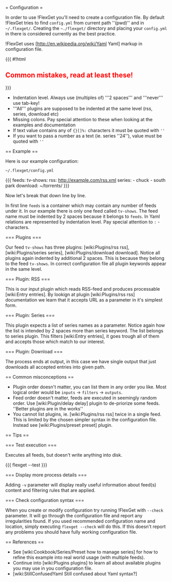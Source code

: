 = Configuration =

In order to use !FlexGet you'll need to create a configuration file. By default !FlexGet tries to find `config.yml` from current path ''(pwd)'' and in `~/.flexget/`. Creating the `~./flexget/` directory and placing your `config.yml` in there is considered currently as the best practice.

!FlexGet uses [http://en.wikipedia.org/wiki/Yaml Yaml] markup in configuration file. 

{{{
#!html
<h2 style="color: red">Common mistakes, read at least these!</h2>
}}}

 * Indentation level. Always use (multiples of) '''2 spaces''' and '''never''' use tab-key!
 * '''All''' plugins are supposed to be indented at the same level (rss, series, download etc)
 * Missing colons. Pay special attention to these when looking at the examples and documentation
 * If text value contains any of `{}[]%:` characters it must be quoted with `''`
 * If you want to pass a number as a text (ie. series ''24''), value must be quoted with `''`

== Example ==

Here is our example configuration:

`~/.flexget/config.yml`

{{{
feeds:
  tv-shows:
    rss: http://example.com/rss.xml
    series:
      - chuck
      - south park
    download: ~/torrents/
}}}

Now let's break that down line by line.

In first line `feeds` is a container which may contain any number of feeds under it. In our example there is only one feed called `tv-shows`. The feed name must be indented by 2 spaces because it belongs to `feeds`. In Yaml relations are represented by indentation level. Pay special attention to `:` - characters.

=== Plugins ===

Our feed `tv-shows` has three plugins: [wiki:Plugins/rss rss], [wiki:Plugins/series series], [wiki:Plugins/download download]. Notice all plugins again indented by additional 2 spaces. This is because they belong to the feed `tv-shows`. In correct configuration file all plugin keywords appear in the same level.

=== Plugin: RSS ===

This is our input plugin which reads RSS-feed and produces processable [wiki:Entry entries]. By lookign at plugin [wiki:Plugins/rss rss] documentation we learn that it accepts URL as a parameter in it's simplest form.

=== Plugin: Series ===

This plugin expects a list of series names as a parameter. Notice again how the list is intended by 2 spaces more than series keyword. The list belongs to series plugin. This filters [wiki:Entry entries], it goes trough all of them and accepts those which match to our interest.

=== Plugin: Download ===

The process ends at output, in this case we have single output that just downloads all accepted entries into given path.

== Common misconceptions ==

 * Plugin order doesn't matter, you can list them in any order you like. Most logical order would be `inputs` -> `filters` -> `outputs`.
 * Feed order doesn't matter, feeds are executed in seemingly random order. Use [wiki:Plugin/delay delay] plugin to de-priorize some feeds. ''Better plugins are in the works''
 * You cannot list plugins, ie. [wiki:Plugins/rss rss] twice in a single feed. This is limited by the chosen simpler syntax in the configuration file. Instead see [wiki:Plugins/preset preset] plugin.

== Tips ==

=== Test execution ===

Executes all feeds, but doesn't write anything into disk.

{{{
flexget --test
}}}

=== Display more process details ===

Adding `-v` parameter will display really useful information about feed(s) content and filtering rules that are applied.

=== Check configuration syntax ===

When you create or modify configuration try running !FlexGet with `--check` parameter. It will go through the configuration file and report any irregularities found. If you used recommended configuration name and location, simply executing `flexget --check` will do this. If this doesn't report any problems you should have fully working configuration file.

== References ==

 * See [wiki:Cookbook/Series/Preset how to manage series] for how to refine this example into real world usage (with multiple feeds).
 * Continue into [wiki:Plugins plugins] to learn all about available plugins you may use in you configuration file.
 * [wiki:StillConfusedYaml Still confused about Yaml syntax?]